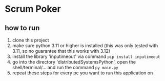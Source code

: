 # Scrum Poker

## how to run

1. clone this project
2. make sure python 3.11 or higher is installed (this was only tested with 3.11, so no guarantee that this works with 3.12)
3. install the library 'inputimeout' via command ```pip install inputimeout```
4. go into the directory 'distributedSystemsPython', open the shell/terminal/... and run the command ```py main.py```
5. repeat these steps for every pc you want to run this application on